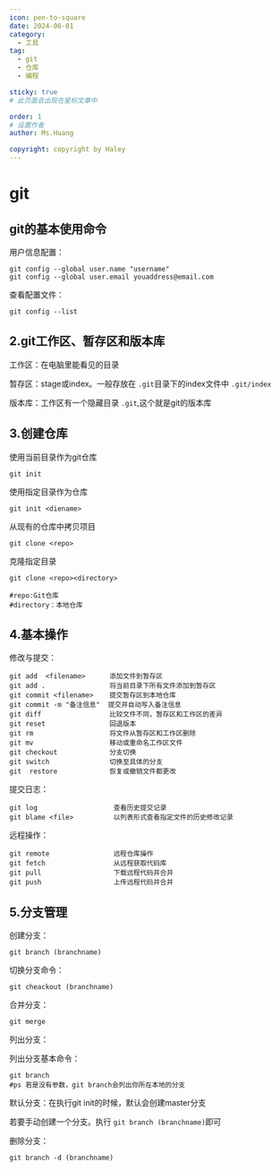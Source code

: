 ```yaml
---
icon: pen-to-square
date: 2024-06-01
category:
  - 工具
tag:
  - git
  - 仓库
  - 编程

sticky: true
# 此页面会出现在星标文章中

order: 1
# 设置作者
author: Ms.Huang

copyright: copyright by Haley
---
```


# git

## git的基本使用命令

用户信息配置：

```shell
git config --global user.name "username"
git config --global user.email youaddress@email.com
```

查看配置文件：

```shell
git config --list
```

## 2.git工作区、暂存区和版本库

工作区：在电脑里能看见的目录

暂存区：stage或index。一般存放在 `.git`目录下的index文件中 `.git/index`

版本库：工作区有一个隐藏目录 `.git`,这个就是git的版本库

## 3.创建仓库

使用当前目录作为git仓库

```shell
git init
```

使用指定目录作为仓库

```shell
git init <diename>
```

从现有的仓库中拷贝项目

```shell
git clone <repo>
```

克隆指定目录

```shell
git clone <repo><directory>

#repo:Git仓库
#directory：本地仓库
```

## 4.基本操作

修改与提交：

```shell
git add  <filename>      添加文件到暂存区
git add .                将当前目录下所有文件添加到暂存区
git commit <filename>    提交暂存区到本地仓库
git commit -m "备注信息"  提交并自动写入备注信息
git diff                 比较文件不同，暂存区和工作区的差异
git reset                回退版本
git rm                   将文件从暂存区和工作区删除
git mv                   移动或重命名工作区文件
git checkout             分支切换
git switch               切换至具体的分支
git  restore             恢复或撤销文件都更改
```

提交日志：

```shell
git log                   查看历史提交记录
git blame <file>          以列表形式查看指定文件的历史修改记录
```

远程操作：

```shell
git remote                远程仓库操作
git fetch                 从远程获取代码库
git pull                  下载远程代码并合并
git push                  上传远程代码并合并
```

## 5.分支管理

创建分支：

```shell
git branch (branchname)
```

切换分支命令：

```shell
git cheackout (branchname)
```

合并分支：

```shell
git merge
```

列出分支：

列出分支基本命令：

```shell
git branch
#ps 若是没有参数，git branch会列出你所在本地的分支
```

默认分支：在执行git init的时候，默认会创建master分支

若要手动创建一个分支。执行 `git branch (branchname)`即可

删除分支：

```shell
git branch -d (branchname)

